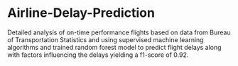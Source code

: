 # Airline-Delay-Prediction
Detailed analysis of on-time performance flights based on data from Bureau of Transportation Statistics and
using supervised machine learning algorithms and trained random forest model to predict flight delays along
with factors influencing the delays yielding a f1-score of 0.92.
